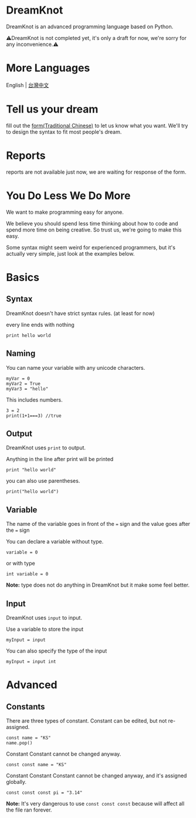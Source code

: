 # DreamKnot
DreamKnot is an advanced programming language based on Python.

⚠️DreamKnot is not completed yet, it's only a draft for now, we're sorry for any inconvenience.⚠️

# More Languages
English | [台灣中文](/docs/zhtw_README.md)

# Tell us your dream
fill out the [form(Traditional Chinese)](https://forms.gle/XWxE8HftuyitmGeA7) to let us know what you want. We'll try to design the syntax to fit most people's dream.

# Reports
reports are not available just now, we are waiting for response of the form.

# You Do Less We Do More
We want to make programming easy for anyone.

We believe you should spend less time thinking about how to code and spend more time on being creative.
So trust us, we're going to make this easy.

Some syntax might seem weird for experienced programmers, but it's actually very simple, just look at the examples below.

# Basics
## Syntax
DreamKnot doesn't have strict syntax rules. (at least for now)

every line ends with nothing
```dk
print hello world
```

## Naming
You can name your variable with any unicode characters.
```dk
myVar = 0
myVar2 = True
myVar3 = "hello"
```
This includes numbers.
```dk
3 = 2
print(1+1===3) //true
```

## Output
DreamKnot uses `print` to output.

Anything in the line after print will be printed
```dk
print "hello world"
```
you can also use parentheses.
```dk
print("hello world")
```

## Variable
The name of the variable goes in front of the `=` sign and the value goes after the `=` sign

You can declare a variable without type.
```dk
variable = 0
```
or with type
```dk
int variable = 0
```
**Note:** type does not do anything in DreamKnot but it make some feel better.

## Input
DreamKnot uses `input` to input.

Use a variable to store the input
```dk
myInput = input
```

You can also specify the type of the input
```dk
myInput = input int
```

# Advanced
## Constants
There are three types of constant.
Constant can be edited, but not re-assigned.
```dk
const name = "KS"
name.pop()
```

Constant Constant cannot be changed anyway.
```dk
const const name = "KS"
```

Constant Constant Constant cannot be changed anyway, and it's assigned globally.
```dk
const const const pi = "3.14"
```
**Note:** It's very dangerous to use `const const const` because will affect all the file ran forever.
